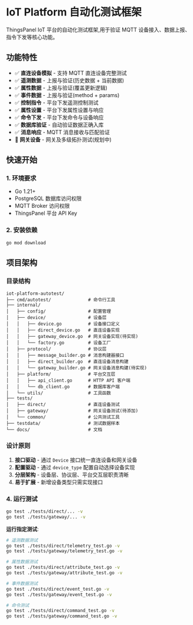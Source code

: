 # IoT Platform 自动化测试框架

ThingsPanel IoT 平台的自动化测试框架,用于验证 MQTT 设备接入、数据上报、指令下发等核心功能。

## 功能特性

- ✅ **直连设备模拟** - 支持 MQTT 直连设备完整测试
- ✅ **遥测数据** - 上报与验证(历史数据 + 当前数据)
- ✅ **属性数据** - 上报与验证(覆盖更新逻辑)
- ✅ **事件数据** - 上报与验证(method + params)
- ✅ **控制指令** - 平台下发遥测控制测试
- ✅ **属性设置** - 平台下发属性设置与响应
- ✅ **命令下发** - 平台下发命令与设备响应
- ✅ **数据库验证** - 自动验证数据正确入库
- ✅ **消息响应** - MQTT 消息接收与匹配验证
- 🚧 **网关设备** - 网关及多级拓扑测试(规划中)

## 快速开始

### 1. 环境要求

- Go 1.21+
- PostgreSQL 数据库访问权限
- MQTT Broker 访问权限
- ThingsPanel 平台 API Key

### 2. 安装依赖

```bash
go mod download
```

## 项目架构

### 目录结构

```
iot-platform-autotest/
├── cmd/autotest/              # 命令行工具
├── internal/
│   ├── config/                # 配置管理
│   ├── device/                # 设备层
│   │   ├── device.go          # 设备接口定义
│   │   ├── direct_device.go   # 直连设备实现
│   │   ├── gateway_device.go  # 网关设备实现(待实现)
│   │   └── factory.go         # 设备工厂
│   ├── protocol/              # 协议层
│   │   ├── message_builder.go # 消息构建器接口
│   │   ├── direct_builder.go  # 直连设备消息构建
│   │   └── gateway_builder.go # 网关设备消息构建(待实现)
│   ├── platform/              # 平台交互层
│   │   ├── api_client.go      # HTTP API 客户端
│   │   └── db_client.go       # 数据库客户端
│   └── utils/                 # 工具函数
├── tests/
│   ├── direct/                # 直连设备测试
│   ├── gateway/               # 网关设备测试(待添加)
│   └── common/                # 公共测试工具
├── testdata/                  # 测试数据样本
└── docs/                      # 文档
```

### 设计原则

1. **接口驱动** - 通过 `Device` 接口统一直连设备和网关设备
2. **配置驱动** - 通过 `device_type` 配置自动选择设备实现
3. **分层架构** - 设备层、协议层、平台交互层职责清晰
4. **易于扩展** - 新增设备类型只需实现接口

### 4. 运行测试

```bash
go test ./tests/direct/... -v
go test ./tests/gateway/... -v
```

**运行指定测试**:

```bash
# 遥测数据测试
go test ./tests/direct/telemetry_test.go -v
go test ./tests/gateway/telemetry_test.go -v

# 属性数据测试
go test ./tests/direct/attribute_test.go -v
go test ./tests/gateway/attribute_test.go -v

# 事件数据测试
go test ./tests/direct/event_test.go -v
go test ./tests/gateway/event_test.go -v

# 命令测试
go test ./tests/direct/command_test.go -v
go test ./tests/gateway/command_test.go -v
```
